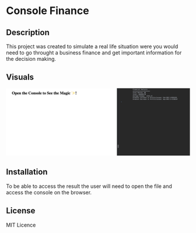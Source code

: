 # Console Finance


## Description
This project was created to simulate a real life situation were you would need to go throught a business finance and get important information for the decision making.

## Visuals
![WebPage Screenshot](screenshot.jpeg)

## Installation
To be able to access the result the user will need to open the file and access the console on the browser.


## License
MIT Licence 
